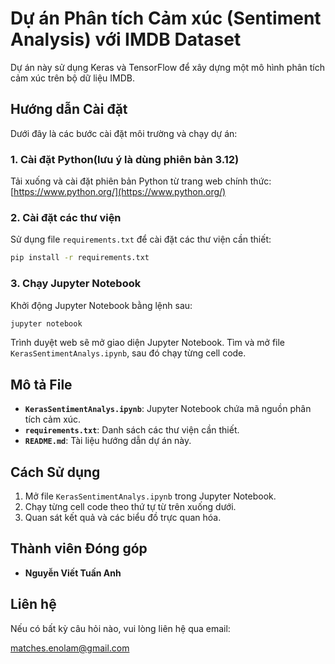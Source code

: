 # Dự án Phân tích Cảm xúc (Sentiment Analysis) với IMDB Dataset

Dự án này sử dụng Keras và TensorFlow để xây dựng một mô hình phân tích cảm xúc trên bộ dữ liệu IMDB.

## Hướng dẫn Cài đặt

Dưới đây là các bước cài đặt môi trường và chạy dự án:

### 1. Cài đặt Python(lưu ý là dùng phiên bản 3.12)

Tải xuống và cài đặt phiên bản Python từ trang web chính thức: [https://www.python.org/](https://www.python.org/)

### 2. Cài đặt các thư viện

Sử dụng file `requirements.txt` để cài đặt các thư viện cần thiết:

```bash
pip install -r requirements.txt
```

### 3. Chạy Jupyter Notebook

Khởi động Jupyter Notebook bằng lệnh sau:

```bash
jupyter notebook
```

Trình duyệt web sẽ mở giao diện Jupyter Notebook. Tìm và mở file `KerasSentimentAnalys.ipynb`, sau đó chạy từng cell code.

## Mô tả File

* **`KerasSentimentAnalys.ipynb`**: Jupyter Notebook chứa mã nguồn phân tích cảm xúc.
* **`requirements.txt`**: Danh sách các thư viện cần thiết.
* **`README.md`**: Tài liệu hướng dẫn dự án này.

## Cách Sử dụng

1. Mở file `KerasSentimentAnalys.ipynb` trong Jupyter Notebook.
2. Chạy từng cell code theo thứ tự từ trên xuống dưới.
3. Quan sát kết quả và các biểu đồ trực quan hóa.

## Thành viên Đóng góp

* **Nguyễn Viết Tuấn Anh**

## Liên hệ

Nếu có bất kỳ câu hỏi nào, vui lòng liên hệ qua email:

[matches.enolam@gmail.com](mailto:matches.enolam@gmail.com)
